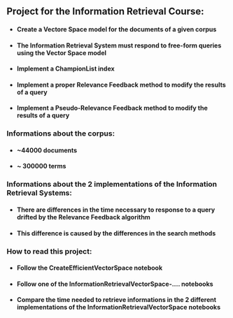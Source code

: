 ## Project for the Information Retrieval Course:
- #### Create a Vectore Space model for the documents of a given corpus
- #### The Information Retrieval System must respond to free-form queries using the Vector Space model
- #### Implement a ChampionList index
- #### Implement a proper Relevance Feedback method to modify the results of a query
- #### Implement a Pseudo-Relevance Feedback method to modify the results of a query

### Informations about the corpus:
- #### ~44000 documents
- #### ~ 300000 terms

### Informations about the 2 implementations of the Information Retrieval Systems:
- #### There are differences in the time necessary to response to a query drifted by the Relevance Feedback algorithm
- #### This difference is caused by the differences in the search methods

### How to read this project:
- #### Follow the CreateEfficientVectorSpace notebook
- #### Follow one of the InformationRetrievalVectorSpace-.... notebooks
- #### Compare the time needed to retrieve informations in the 2 different implementations of the InformationRetrievalVectorSpace notebooks